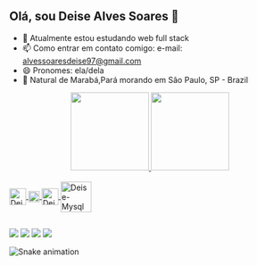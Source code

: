 ## Olá, sou Deise Alves Soares  👋

- 🌱 Atualmente estou estudando web full stack
- 📫 Como entrar em contato comigo: e-mail: alvessoaresdeise97@gmail.com
- 😄 Pronomes: ela/dela
- 👩 Natural de Marabá,Pará morando em São Paulo, SP - Brazil

<div align="center">
  <a href="https://github.com/deisealves">
  <img height="140em" src="https://github-readme-stats.vercel.app/api?username=deisealves&show_icons=true&theme=synthwave&include_all_commits=true&count_private=true"/>
  <img height="140em" src="https://github-readme-stats.vercel.app/api/top-langs/?username=deisealves&layout=compact&langs_count=7&theme=synthwave"/>
</div>
  <div style="display: inline_block"><br>
    <img align="center" alt="Deise-Java" height="30" width="30" src="https://cdn.jsdelivr.net/gh/devicons/devicon/icons/java/java-original-wordmark.svg">
    <img align="center" alt="Deise-Spring" height="20" width="20" src="https://cdn.jsdelivr.net/gh/devicons/devicon/icons/spring/spring-original.svg">
    <img align="center" alt="Deise-Html" height="30" width="30" src="https://cdn.jsdelivr.net/gh/devicons/devicon/icons/html5/html5-original-wordmark.svg">
    <img align="center" alt="Deise-Mysql" height="55" width="55" src="https://cdn.jsdelivr.net/gh/devicons/devicon/icons/mysql/mysql-original-wordmark.svg">
  </div>
  
  ## 
  
  <div>
    
  <a href="https://www.linkedin.com/in/deise-alves-soares-928b801a0/" target="_blank"><img src="https://img.shields.io/badge/-LinkedIn-%230077B5?style=for-the-badge&logo=linkedin&logoColor=white" target="_blank"></a> 
   <a href = "mailto:alvessoaresdeise97@gmail.com"><img src="https://img.shields.io/badge/Gmail-D14836?style=for-the-badge&logo=gmail&logoColor=white" target="_blank"></a>
    <a href="https://www.instagram.com/deyse_soaares/" target="_blank"><img src="https://img.shields.io/badge/Instagram-E4405F?style=for-the-badge&logo=instagram&logoColor=white" target="_blank"></a>
    <a href="https://discord.com/channels/@me/985309680274395186" target="_blank"><img src="https://img.shields.io/badge/Discord-7289DA?style=for-the-badge&logo=discord&logoColor=white" target="_blank"></a>
    
  ![Snake animation](https://github.com/deisealves/deisealves/blob/output/github-contribution-grid-snake.svg)
  </div>
  
  
 
